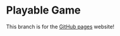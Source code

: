 # Playable Game

This branch is for the [GitHub pages](https://monambike.github.io/diversao-inclusiva/) website!
